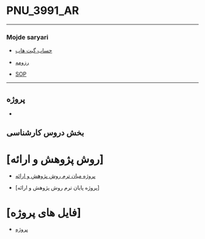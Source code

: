 # PNU_3991_AR
---------
### Mojde saryari
 
- [حساب گیت هاب](https://github.com/mojdesaryari/PNU_3991_AR/edit/main/README.md)

- [رزومه](https://github.com/mojdesaryari/PNU_3991_AR/blob/main/RESOME.pdf)

- [SOP](https://github.com/mojdesaryari/PNU_3991_AR/blob/main/SOP.pdf)

------------------
## پروژه

- []()


## بخش دروس کارشناسی

# [روش پژوهش و ارائه]

-  [پروژه میان ترم روش پژوهش و ارائه](https://github.com/mojdesaryari/PNU_3991_AR/blob/main/%D9%BE%D8%B1%D9%88%DA%98%D9%87%20%D9%85%DB%8C%D8%A7%D9%86%20%D8%AA%D8%B1%D9%85.pdf)

-  [پروژه پایان ترم روش پژوهش و ارائه]

# [فایل های پروژه]

- [پروژه]()
 
